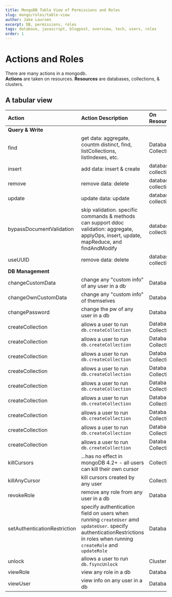```yaml
---
title: MongoDB Table View of Permissions and Roles
slug: mongo/roles/table-view
author: Jake Laursen
excerpt: DB, permissions, roles
tags: database, javascript, blogpost, overview, tech, users, roles
order: 1
---
```


# Actions and Roles

There are many actions in a mongodb.  
**Actions** are taken on resources.
**Resources** are databases, collections, & clusters.

## A tabular view

| Action                       | Action Description                                                                                                                                                       | On Resources           |                                                                                                                                    Docs Link |
| :--------------------------- | :----------------------------------------------------------------------------------------------------------------------------------------------------------------------- | :--------------------- | -------------------------------------------------------------------------------------------------------------------------------------------: |
| **Query & Write**            |                                                                                                                                                                          |                        |                                                                                                                                              |
| find                         | get data: aggregate, countm distinct, find, listCollections, listIndexes, etc.                                                                                           | Databases, Collections |                                                 [find](https://docs.mongodb.com/manual/reference/privilege-actions/#mongodb-authaction-find) |
| insert                       | add data: insert & create                                                                                                                                                | database, collection   |                                             [insert](https://docs.mongodb.com/manual/reference/privilege-actions/#mongodb-authaction-insert) |
| remove                       | remove data: delete                                                                                                                                                      | database, collection   |                                             [delete](https://docs.mongodb.com/manual/reference/privilege-actions/#mongodb-authaction-remove) |
| update                       | update data: update                                                                                                                                                      | database, collection   |                                             [delete](https://docs.mongodb.com/manual/reference/privilege-actions/#mongodb-authaction-remove) |
| bypassDocumentValidation     | skip validation. specific commands & methods can support ddoc validation: aggregate, applyOps, insert, update, mapReduce, and findAndModify                              | database, collection   |                                             [delete](https://docs.mongodb.com/manual/reference/privilege-actions/#mongodb-authaction-remove) |
| useUUID                      | remove data: delete                                                                                                                                                      | database, collection   |                                             [delete](https://docs.mongodb.com/manual/reference/privilege-actions/#mongodb-authaction-remove) |
| **DB Management**            |                                                                                                                                                                          |                        |                                                                                                                                              |
| changeCustomData             | change any "custom info" of any user in a db                                                                                                                             | Databases              |                         [changeCustomData](https://docs.mongodb.com/manual/reference/privilege-actions/#mongodb-authaction-changeCustomData) |
| changeOwnCustomData          | change any "custom info" of themselves                                                                                                                                   | Databases              |                   [changeOwnCustomData](https://docs.mongodb.com/manual/reference/privilege-actions/#mongodb-authaction-changeOwnCustomData) |
| changePassword               | change the pw of any user in a db                                                                                                                                        | Databases              |                             [changePassword](https://docs.mongodb.com/manual/reference/privilege-actions/#mongodb-authaction-changePassword) |
| createCollection             | allows a user to run `db.createCollection`                                                                                                                               | Databases, Collections |                         [createCollection](https://docs.mongodb.com/manual/reference/privilege-actions/#mongodb-authaction-createCollection) |
| createCollection             | allows a user to run `db.createCollection`                                                                                                                               | Databases, Collections |                         [createCollection](https://docs.mongodb.com/manual/reference/privilege-actions/#mongodb-authaction-createCollection) |
| createCollection             | allows a user to run `db.createCollection`                                                                                                                               | Databases, Collections |                         [createCollection](https://docs.mongodb.com/manual/reference/privilege-actions/#mongodb-authaction-createCollection) |
| createCollection             | allows a user to run `db.createCollection`                                                                                                                               | Databases, Collections |                         [createCollection](https://docs.mongodb.com/manual/reference/privilege-actions/#mongodb-authaction-createCollection) |
| createCollection             | allows a user to run `db.createCollection`                                                                                                                               | Databases, Collections |                         [createCollection](https://docs.mongodb.com/manual/reference/privilege-actions/#mongodb-authaction-createCollection) |
| createCollection             | allows a user to run `db.createCollection`                                                                                                                               | Databases, Collections |                         [createCollection](https://docs.mongodb.com/manual/reference/privilege-actions/#mongodb-authaction-createCollection) |
| createCollection             | allows a user to run `db.createCollection`                                                                                                                               | Databases, Collections |                         [createCollection](https://docs.mongodb.com/manual/reference/privilege-actions/#mongodb-authaction-createCollection) |
| createCollection             | allows a user to run `db.createCollection`                                                                                                                               | Databases, Collections |                         [createCollection](https://docs.mongodb.com/manual/reference/privilege-actions/#mongodb-authaction-createCollection) |
| createCollection             | allows a user to run `db.createCollection`                                                                                                                               | Databases, Collections |                         [createCollection](https://docs.mongodb.com/manual/reference/privilege-actions/#mongodb-authaction-createCollection) |
| killCursors                  | ...has no effect in mongoDB 4.2+ - all users can kill their own cursor                                                                                                   | Collections            |                                   [killCursors](https://docs.mongodb.com/manual/reference/privilege-actions/#mongodb-authaction-killCursors) |
| killAnyCursor                | kill cursors created by any user                                                                                                                                         | Collections            |                               [killAnyCursor](https://docs.mongodb.com/manual/reference/privilege-actions/#mongodb-authaction-killAnyCursor) |
| revokeRole                   | remove any role from any user in a db                                                                                                                                    | Databases              |                                     [revokeRole](https://docs.mongodb.com/manual/reference/privilege-actions/#mongodb-authaction-revokeRole) |
| setAuthenticationRestriction | specify authentication field on users when running `createUser` amd `updateUser`. specify authenticationRestrictions in roles when running `createRole` and `updateRole` | Databases              | [setAuthenticationRestriction](https://docs.mongodb.com/manual/reference/privilege-actions/#mongodb-authaction-setAuthenticationRestriction) |
| unlock                       | allows a user to run `db.fsyncUnlock`                                                                                                                                    | Cluster                |                                             [unlock](https://docs.mongodb.com/manual/reference/privilege-actions/#mongodb-authaction-unlock) |
| viewRole                     | view any role in a db                                                                                                                                                    | Databases              |                                         [viewRole](https://docs.mongodb.com/manual/reference/privilege-actions/#mongodb-authaction-viewRole) |
| viewUser                     | view info on any user in a db                                                                                                                                            | Databases              |                                         [viewUser](https://docs.mongodb.com/manual/reference/privilege-actions/#mongodb-authaction-viewUser) |
